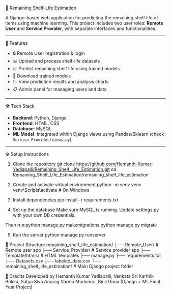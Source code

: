🧪 Remaining Shelf-Life Estimation

A Django-based web application for predicting the remaining shelf life of items using machine learning. This project includes two user roles: **Remote User** and **Service Provider**, with separate interfaces and functionalities.

---

🚀 Features

- 🔒 Remote User registration & login
- 📊 Upload and process shelf-life datasets
- 📈 Predict remaining shelf life using trained models
- 📂 Download trained models
- 📉 View prediction results and analysis charts
- 📋 Admin panel for managing users and data

---

 🛠️ Tech Stack

- **Backend**: Python, Django
- **Frontend**: HTML, CSS
- **Database**: MySQL
- **ML Model**: Integrated within Django views using Pandas/Sklearn (check `Service_Provider/views.py`)

---

⚙️ Setup Instructions

1. Clone the repository
git clone https://github.com/Hemanth-Kumar-Yadlapalli/Remaining_Shelf_Life_Estimation.git
cd Remaining_Shelf_Life_Estimation/remaining_shelf_life_estimation


2. Create and activate virtual environment
python -m venv venv
venv\Scripts\activate  # On Windows


3. Install dependencies
pip install -r requirements.txt

4. Set up the database
Make sure MySQL is running. Update settings.py with your own DB credentials.

Then run:python manage.py makemigrations
python manage.py migrate

5. Run the server
python manage.py runserver

📁 Project Structure
remaining_shelf_life_estimation/
├── Remote_User/           # Remote user app
├── Service_Provider/      # Service provider app
├── Template/htmls/        # HTML templates
├── manage.py
├── requirements.txt
├── Datasets.csv
├── labeled_data.csv
└── remaining_shelf_life_estimation/  # Main Django project folder

🙌 Credits
Developed by Hemanth Kumar Yadlapalli, Venkata Sri Karthik Bokka, Satya Siva Anurag Varma Mudunuri, Binli Gona
(Django + ML Final Year Project)


